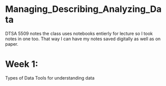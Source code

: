 # Managing_Describing_Analyzing_Data
DTSA 5509 notes the class uses notebooks entierly for lecture so I took notes in one too. That way I can have my notes saved digitally as well as on paper.
# Week 1:
Types of Data
Tools for understanding data

